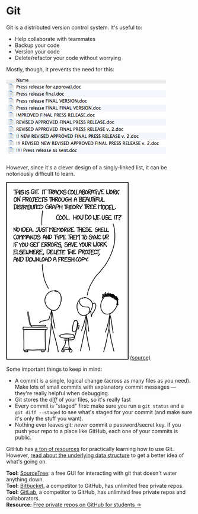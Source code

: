 # Git

Git is a distributed version control system. It's useful to:
* Help collaborate with teammates
* Backup your code
* Version your code
* Delete/refactor your code without worrying

Mostly, though, it prevents the need for this:

![Crazy filenames](../assets/filenames.png)

However, since it's a clever design of a singly-linked list, it can be notoriously difficult to learn.

![Git XKCD comic](../assets/xkcd-git.png) [(source)](https://xkcd.com/1597/)

Some important things to keep in mind:
* A commit is a single, logical change (across as many files as you need). Make lots of small commits with explanatory commit messages — they're really helpful when debugging.
* Git stores the *diff* of your files, so it's really fast
* Every commit is "staged" first: make sure you run a `git status` and a `git diff --staged` to see what's staged for your commit (and make sure it's only the stuff you want).
* Nothing ever leaves git: *never* commit a password/secret key. If you push your repo to a place like GitHub, each one of your commits is public.

GitHub has [a ton of resources](https://help.github.com/articles/good-resources-for-learning-git-and-github/) for practically learning how to use Git. However, [read about the underlying data structure](http://www.jayway.com/2013/03/03/git-is-a-purely-functional-data-structure/) to get a better idea of what's going on.

**Tool:** [SourceTree](https://www.sourcetreeapp.com/): a free GUI for interacting with git that doesn't water anything down.   
**Tool:** [Bitbucket](https://bitbucket.org/), a competitor to GitHub, has unlimited free private repos.  
**Tool:** [GitLab](https://about.gitlab.com/), a competitor to GitHub, has unlimited free private repos and collaborators.  
**Resource:** [Free private repos on GitHub for students &rarr;](https://education.github.com/pack)

